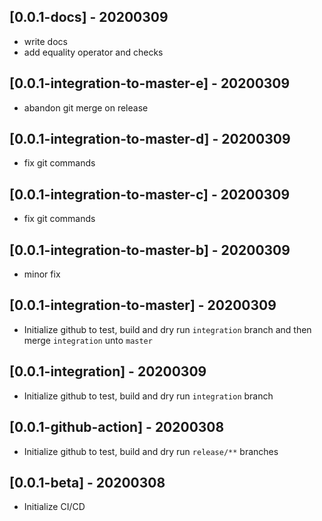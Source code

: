 ## [0.0.1-docs] - 20200309

- write docs
- add equality operator and checks

## [0.0.1-integration-to-master-e] - 20200309

- abandon git merge on release

## [0.0.1-integration-to-master-d] - 20200309

- fix git commands

## [0.0.1-integration-to-master-c] - 20200309

- fix git commands

## [0.0.1-integration-to-master-b] - 20200309

- minor fix

## [0.0.1-integration-to-master] - 20200309

- Initialize github to test, build and dry run `integration` branch and then merge `integration` unto `master`

## [0.0.1-integration] - 20200309

- Initialize github to test, build and dry run `integration` branch

## [0.0.1-github-action] - 20200308

- Initialize github to test, build and dry run `release/**` branches

## [0.0.1-beta] - 20200308

- Initialize CI/CD
